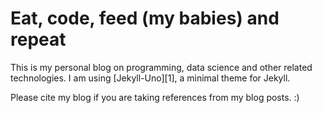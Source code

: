 # Eat, code, feed (my babies) and repeat


This is my personal blog on programming, data science and other related technologies. I am using [Jekyll-Uno][1], a minimal theme for Jekyll.

Please cite my blog if you are taking references from my blog posts. :)


